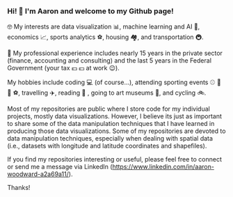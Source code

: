 ### Hi! 👋 I'm Aaron and welcome to my Github page!

🤓 My interests are data visualization 📊, machine learning and AI 🤖, economics 📈, sports analytics ⚽, housing 🏘️, and transportation 🚇. 

💼 My professional experience includes nearly 15 years in the private sector (finance, accounting and consulting) and the last 5 years in the Federal Government (your tax 💵 💵 at work 😉).

My hobbies include coding 💻 (of course...), attending sporting events ⚾ 🏀 🏈 ⚽, travelling ✈️, reading 📖 , going to art museums 🎨, and cycling 🚲.

Most of my repositories are public where I store code for my individual projects, mostly data visualizations. However, I believe its just as important to share some of the data manipulation techniques that I have learned in producing those data visualizations. Some of my repositories are devoted to data manipulation techniques, especially when dealing with spatial data (i.e., datasets with longitude and latitude coordinates and shapefiles).

If you find my repositories interesting or useful, please feel free to connect or send me a message via LinkedIn (https://www.linkedin.com/in/aaron-woodward-a2a69a11/).

Thanks!
